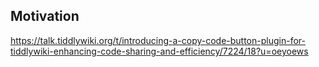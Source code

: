 <!-- plugin template readme -->

## Motivation

https://talk.tiddlywiki.org/t/introducing-a-copy-code-button-plugin-for-tiddlywiki-enhancing-code-sharing-and-efficiency/7224/18?u=oeyoews

<!-- your plugin motivation, or why you write this plugin -->

